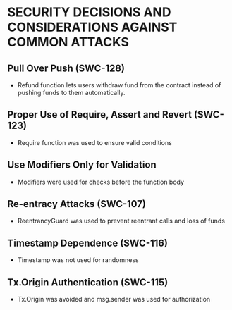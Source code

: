 # SECURITY DECISIONS AND CONSIDERATIONS AGAINST COMMON ATTACKS

## Pull Over Push (SWC-128)
* Refund function lets users withdraw fund from the contract instead of pushing funds to them automatically.

## Proper Use of Require, Assert and Revert  (SWC-123)
* Require function was used to ensure valid conditions

## Use Modifiers Only for Validation
* Modifiers were used for checks before the function body

## Re-entracy Attacks (SWC-107)
* ReentrancyGuard was used to prevent reentrant calls and loss of funds

## Timestamp Dependence (SWC-116)
* Timestamp was not used for randomness 

## Tx.Origin Authentication (SWC-115)
* Tx.Origin was avoided and msg.sender was used for authorization